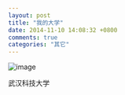 ```yaml
---
layout: post
title: "我的大学"
date: 2014-11-10 14:08:32 +0800
comments: true
categories: "其它" 
---
```



![image](http://img-arch.pconline.com.cn/images/upload/upc/tx/photoblog/1007/14/c7/4520248\_4520248\_1279100005078\_mthumb.jpg)

<!-- more  -->

武汉科技大学
